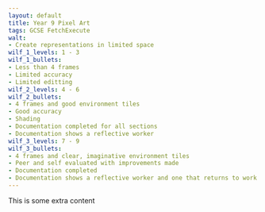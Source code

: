 ```yaml
---
layout: default
title: Year 9 Pixel Art
tags: GCSE FetchExecute
walt:
- Create representations in limited space
wilf_1_levels: 1 - 3
wilf_1_bullets:
- Less than 4 frames
- Limited accuracy
- Limited editting
wilf_2_levels: 4 - 6
wilf_2_bullets:
- 4 frames and good environment tiles
- Good accuracy
- Shading
- Documentation completed for all sections
- Documentation shows a reflective worker
wilf_3_levels: 7 - 9
wilf_3_bullets:
- 4 frames and clear, imaginative environment tiles
- Peer and self evaluated with improvements made
- Documentation completed
- Documentation shows a reflective worker and one that returns to work to make the relevant improvements
---
```


This is some extra content

